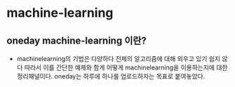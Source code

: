 # machine-learning

## oneday machine-learning 이란?
- machinelearning의 기법은 다양하다 전체의 알고리즘에 대해 외우고 있기 쉽지 않다 따라서 이를 간단한 예제와 함게 어떻게 machinelearning을 이용하는지에 대한 정리채널이다. oneday는 하루에 하나를 업로드하자는 목표로 붙여놓았다.

